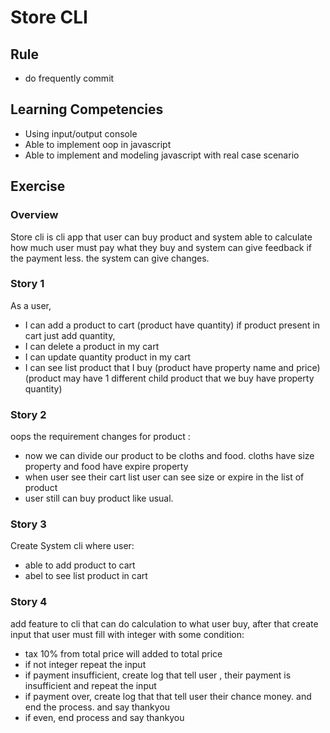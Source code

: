 # Store CLI

## Rule

- do frequently commit

## Learning Competencies

- Using input/output console
- Able to implement oop in javascript
- Able to implement and modeling javascript with real case scenario

## Exercise

### Overview

Store cli is cli app that user can buy product and system able to calculate how much user must pay what they buy and system can give feedback if the payment less. the system can give changes.

### Story 1

As a user,

- I can add a product to cart (product have quantity) if product present in cart just add quantity,
- I can delete a product in my cart
- I can update quantity product in my cart
- I can see list product that I buy
  (product have property name and price)
  (product may have 1 different child product that we buy have property quantity)

### Story 2

oops the requirement changes for product :

- now we can divide our product to be cloths and food. cloths have size property and food have expire property
- when user see their cart list user can see size or expire in the list of product
- user still can buy product like usual.

### Story 3

Create System cli where user:

- able to add product to cart
- abel to see list product in cart

### Story 4

add feature to cli that can do calculation to what user buy, after that create input that user must fill with integer with some condition:

- tax 10% from total price will added to total price
- if not integer repeat the input
- if payment insufficient, create log that tell user , their payment is insufficient and repeat the input
- if payment over, create log that that tell user their chance money. and end the process. and say thankyou
- if even, end process and say thankyou
